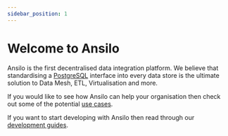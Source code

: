 ```yaml
---
sidebar_position: 1
---
```


# Welcome to Ansilo

Ansilo is the first decentralised data integration platform. 
We believe that standardising a [PostgreSQL](https://postgresql.org) interface into every data store is the ultimate
solution to Data Mesh, ETL, Virtualisation and more.

If you would like to see how Ansilo can help your organisation then check out some of the potential [use cases](/category/use-cases/).

If you want to start developing with Ansilo then read through our [development guides](/category/getting-started/).

